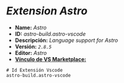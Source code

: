 <!-- Autor: Daniel Benjamin Perez Morales -->
<!-- GitHub: https://github.com/DanielBenjaminPerezMoralesDev13 -->
<!-- GitLab: https://gitlab.com/DanielBenjaminPerezMoralesDev13 -->
<!-- Correo electrónico: danielperezdev@proton.me -->

# ***Extension Astro***

- **Name:** *Astro*
- **ID:** *astro-build.astro-vscode*
- **Descripción:** *Language support for Astro*
- **Versión:** *`2.8.5`*
- **Editor:** *Astro*
- **[Vínculo de VS Marketplace:](https://marketplace.visualstudio.com/items?itemName=astro-build.astro-vscode "https://marketplace.visualstudio.com/items?itemName=astro-build.astro-vscode")**

```plaintext
# Id Extensión Vscode
astro-build.astro-vscode
```
